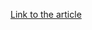 [Link to the article](https://www.mcafee.com/blogs/other-blogs/mcafee-labs/imposter-netflix-chrome-extension-dupes-100k-users/)
